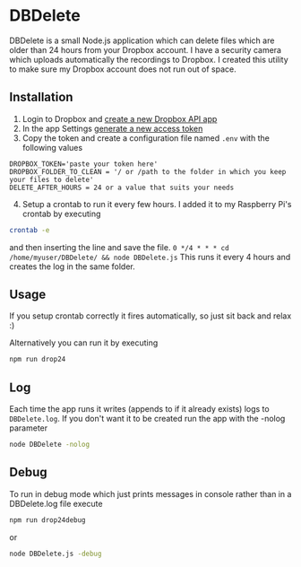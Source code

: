 # DBDelete

DBDelete is a small Node.js application which can delete files which are older than 24 hours from your Dropbox account. I have a security camera which uploads automatically the recordings to Dropbox. I created this utility to make sure my Dropbox account does not run out of space.

## Installation

1. Login to Dropbox and [create a new Dropbox API app](https://www.dropbox.com/developers/apps/create)
2. In the app Settings [generate a new access token](https://www.dropbox.com/developers/reference/oauth-guide)
3. Copy the token and create a configuration file named `.env` with the following values
```dosini
DROPBOX_TOKEN='paste your token here'
DROPBOX_FOLDER_TO_CLEAN = '/ or /path to the folder in which you keep your files to delete'
DELETE_AFTER_HOURS = 24 or a value that suits your needs
```
4. Setup a crontab to run it every few hours. I added it to my Raspberry Pi's crontab by executing
```bash
crontab -e
```
and then inserting the line and save the file. 
`0 */4 * * * cd /home/myuser/DBDelete/ && node DBDelete.js`
This runs it every 4 hours and creates the log in the same folder.

## Usage

If you setup crontab correctly it fires automatically, so just sit back and relax :)

Alternatively you can run it by executing
```bash
npm run drop24
```

## Log

Each time the app runs it writes (appends to if it already exists) logs to `DBDelete.log`. If you don't want it to be created run the app with the -nolog parameter
```bash
node DBDelete -nolog
```

## Debug

To run in debug mode which just prints messages in console rather than in a DBDelete.log file execute
```bash
npm run drop24debug
```

or
```bash
node DBDelete.js -debug
```